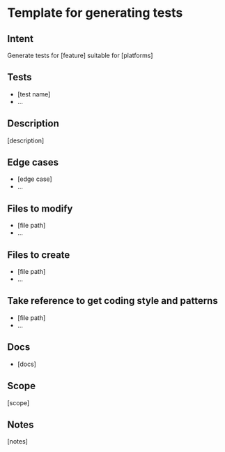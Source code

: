 # Template for generating tests

## Intent
Generate tests for [feature] suitable for [platforms]

## Tests
- [test name]
- ...

## Description
[description]

## Edge cases
- [edge case]
- ...

## Files to modify
- [file path]
- ...

## Files to create
- [file path]
- ...

## Take reference to get coding style and patterns
- [file path]
- ...

## Docs
- [docs]

## Scope
[scope]

## Notes
[notes]